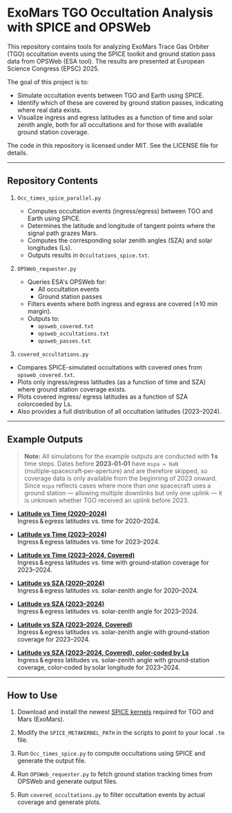 # ExoMars TGO Occultation Analysis with SPICE and OPSWeb

This repository contains tools for analyzing ExoMars Trace Gas Orbiter (TGO) occultation events 
using the SPICE toolkit and ground station pass data from OPSWeb (ESA tool). The results are 
presented at European Science Congress (EPSC) 2025. 

The goal of this project is to:

- Simulate occultation events between TGO and Earth using SPICE.
- Identify which of these are covered by ground station passes, indicating where real data exists.
- Visualize ingress and egress latitudes as a function of time and solar zenith angle, both for 
  all occultations and for those with available ground station coverage.

The code in this repository is licensed under MIT. See the LICENSE file for details.

---

## Repository Contents

1. `Occ_times_spice_parallel.py`

   - Computes occultation events (ingress/egress) between TGO and Earth using SPICE.
   - Determines the latitude and longitude of tangent points where the signal path grazes Mars.
   - Computes the corresponding solar zenith angles (SZA) and solar longitudes (Ls).
   - Outputs results in `Occultations_spice.txt`.

2. `OPSWeb_requester.py`

   - Queries ESA's OPSWeb for:
     - All occultation events
     - Ground station passes
   - Filters events where both ingress and egress are covered (±10 min margin).
   - Outputs to:  
     - `opsweb_covered.txt`  
     - `opsweb_occultations.txt`  
     - `opsweb_passes.txt`

3. `covered_occultations.py`

  - Compares SPICE-simulated occultations with covered ones from `opsweb_covered.txt`.
  - Plots only ingress/egress latitudes (as a function of time and SZA) where ground 
    station coverage exists.
  - Plots covered ingress/ egress latitudes as a function of SZA colorcoeded by Ls. 
  - Also provides a full distribution of all occultation latitudes (2023–2024).

---

## Example Outputs

> **Note:** All simulations for the example outputs are conducted with **1 s** time steps.
> Dates before **2023‑01‑01** have `mspa = NaN` (multiple‑spacecraft‑per‑aperture) and are therefore skipped, so coverage data is only available from the beginning of 2023 onward.  
> Since `mspa` reflects cases where more than one spacecraft uses a ground station — allowing multiple downlinks but only one uplink — it is unknown whether TGO received an uplink before 2023.

- **[Latitude vs Time (2020–2024)](Latitude_Time.png)**  
  Ingress & egress latitudes vs. time for 2020–2024.

- **[Latitude vs Time (2023–2024)](Latitude_Time_starting_2023.png)**  
  Ingress & egress latitudes vs. time for 2023–2024.

- **[Latitude vs Time (2023–2024, Covered)](Latitude_Time_starting_2023_covered.png)**  
  Ingress & egress latitudes vs. time with ground‑station coverage for 2023–2024.

- **[Latitude vs SZA (2020–2024)](Latitude_SZA.png)**  
  Ingress & egress latitudes vs. solar‑zenith angle for 2020–2024.

- **[Latitude vs SZA (2023–2024)](Latitude_SZA_starting_2023.png)**  
  Ingress & egress latitudes vs. solar‑zenith angle for 2023–2024.

- **[Latitude vs SZA (2023–2024, Covered)](Latitude_SZA_starting_2023_covered.png)**  
  Ingress & egress latitudes vs. solar‑zenith angle with ground‑station coverage for 2023–2024.

- **[Latitude vs SZA (2023–2024, Covered), color‑coded by Ls](Latitude_SZA_starting_2023_covered_Ls.png)**  
  Ingress & egress latitudes vs. solar‑zenith angle with ground‑station coverage, color‑coded by solar longitude for 2023–2024.

---

## How to Use

1. Download and install the newest [SPICE kernels](https://naif.jpl.nasa.gov/naif/data.html) required for TGO and Mars (ExoMars).

2. Modify the `SPICE_METAKERNEL_PATH` in the scripts to point to your local `.tm` file.

3. Run `Occ_times_spice.py` to compute occultations using SPICE and generate the output file.

4. Run `OPSWeb_requester.py` to fetch ground station tracking times from OPSWeb and generate output files.

5. Run `covered_occultations.py` to filter occultation events by actual coverage and generate plots.




